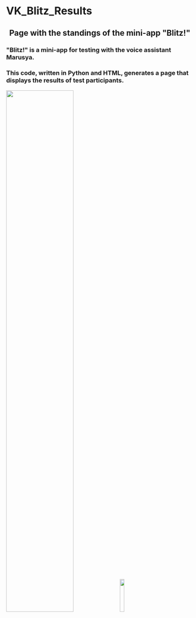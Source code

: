 # VK_Blitz_Results
<h2 align="center">Page with the standings of the mini-app "Blitz!"</h2>
<h3>"Blitz!" is a mini-app for testing with the voice assistant Marusya.</h3>
<h3>This code, written in Python and HTML, generates a page that displays the results of test participants.</h3>
<div id="screenshots">
<img src="https://user-images.githubusercontent.com/104797558/232177397-003e1f14-20c1-4934-9c26-405aa97fe892.png" width="60%" height="60%">
<img src="https://user-images.githubusercontent.com/104797558/232177261-0b589819-7b88-4719-b11a-d9a0f756e5d2.png" width="15%" height="15%">
</div>
